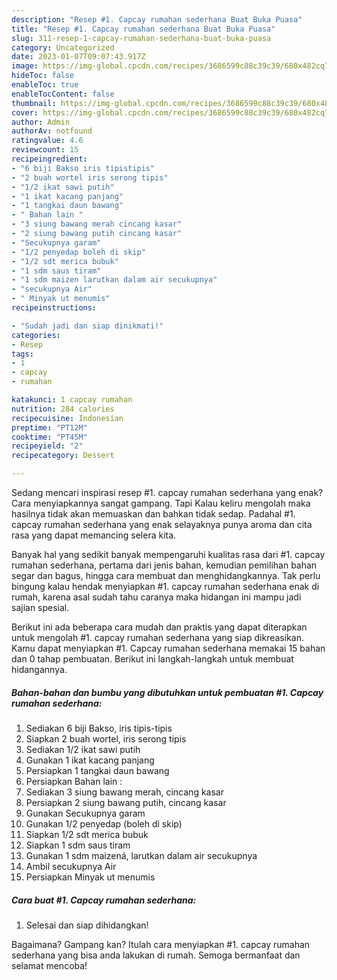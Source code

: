 ```yaml
---
description: "Resep #1. Capcay rumahan sederhana Buat Buka Puasa"
title: "Resep #1. Capcay rumahan sederhana Buat Buka Puasa"
slug: 311-resep-1-capcay-rumahan-sederhana-buat-buka-puasa
category: Uncategorized
date: 2023-01-07T09:07:43.917Z
image: https://img-global.cpcdn.com/recipes/3686599c88c39c39/680x482cq70/1-capcay-rumahan-sederhana-foto-resep-utama.jpg
hideToc: false
enableToc: true
enableTocContent: false
thumbnail: https://img-global.cpcdn.com/recipes/3686599c88c39c39/680x482cq70/1-capcay-rumahan-sederhana-foto-resep-utama.jpg
cover: https://img-global.cpcdn.com/recipes/3686599c88c39c39/680x482cq70/1-capcay-rumahan-sederhana-foto-resep-utama.jpg
author: Admin
authorAv: notfound
ratingvalue: 4.6
reviewcount: 15
recipeingredient:
- "6 biji Bakso iris tipistipis"
- "2 buah wortel iris serong tipis"
- "1/2 ikat sawi putih"
- "1 ikat kacang panjang"
- "1 tangkai daun bawang"
- " Bahan lain "
- "3 siung bawang merah cincang kasar"
- "2 siung bawang putih cincang kasar"
- "Secukupnya garam"
- "1/2 penyedap boleh di skip"
- "1/2 sdt merica bubuk"
- "1 sdm saus tiram"
- "1 sdm maizen larutkan dalam air secukupnya"
- "secukupnya Air"
- " Minyak ut menumis"
recipeinstructions:

- "Sudah jadi dan siap dinikmati!"
categories:
- Resep
tags:
- 1
- capcay
- rumahan

katakunci: 1 capcay rumahan 
nutrition: 284 calories
recipecuisine: Indonesian
preptime: "PT12M"
cooktime: "PT45M"
recipeyield: "2"
recipecategory: Dessert

---
```



Sedang mencari inspirasi resep #1. capcay rumahan sederhana yang enak? Cara menyiapkannya sangat gampang. Tapi Kalau keliru mengolah maka hasilnya tidak akan memuaskan dan bahkan tidak sedap. Padahal #1. capcay rumahan sederhana yang enak selayaknya punya aroma dan cita rasa yang dapat memancing selera kita.


Banyak hal yang sedikit banyak mempengaruhi kualitas rasa dari #1. capcay rumahan sederhana, pertama dari jenis bahan, kemudian pemilihan bahan segar dan bagus, hingga cara membuat dan menghidangkannya. Tak perlu bingung kalau hendak menyiapkan #1. capcay rumahan sederhana enak di rumah, karena asal sudah tahu caranya maka hidangan ini mampu jadi sajian spesial.




Berikut ini ada beberapa cara mudah dan praktis yang dapat diterapkan untuk mengolah #1. capcay rumahan sederhana yang siap dikreasikan. Kamu dapat menyiapkan #1. Capcay rumahan sederhana memakai 15 bahan dan 0 tahap pembuatan. Berikut ini langkah-langkah untuk membuat hidangannya.

<!--inarticleads1-->

##### Bahan-bahan dan bumbu yang dibutuhkan untuk pembuatan #1. Capcay rumahan sederhana:

1. Sediakan 6 biji Bakso, iris tipis-tipis
1. Siapkan 2 buah wortel, iris serong tipis
1. Sediakan 1/2 ikat sawi putih
1. Gunakan 1 ikat kacang panjang
1. Persiapkan 1 tangkai daun bawang
1. Persiapkan  Bahan lain :
1. Sediakan 3 siung bawang merah, cincang kasar
1. Persiapkan 2 siung bawang putih, cincang kasar
1. Gunakan Secukupnya garam
1. Gunakan 1/2 penyedap (boleh di skip)
1. Siapkan 1/2 sdt merica bubuk
1. Siapkan 1 sdm saus tiram
1. Gunakan 1 sdm maizená, larutkan dalam air secukupnya
1. Ambil secukupnya Air
1. Persiapkan  Minyak ut menumis




<!--inarticleads2-->

##### Cara buat #1. Capcay rumahan sederhana:


1. Selesai dan siap dihidangkan!



Bagaimana? Gampang kan? Itulah cara menyiapkan #1. capcay rumahan sederhana yang bisa anda lakukan di rumah. Semoga bermanfaat dan selamat mencoba!
